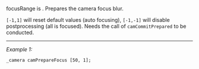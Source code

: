 focusRange is . Prepares the camera focus blur.

`[-1,1]` will reset default values (auto focusing), `[-1,-1]` will disable postprocessing (all is focused). Needs the call of `camCommitPrepared` to be conducted.


---
*Example 1:*
```sqf
_camera camPrepareFocus [50, 1];
```